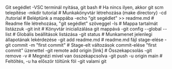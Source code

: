 Git segédlet
-VSC terminál nyitása, git bash    #  Ha nincs ilyen, akkor git scm telepítése
-mkdir tutorial                    #  Munkakönyvtár létrehozása (make directory}
-cd /tutorial                      # Beléptünk a mappába
-echo "git segédlet" >> readme.md  # Readme file létrehozása, "git segédlet" szöveggel
-ls                                # Mappa tartalmát listázzuk
-git init                          # Könyvtár inicializálása git mappává
-git config --global --list        # Globális beállítások listázása
-git status                        # Munkamenet jelenlegi állapotának lekérdezése
-git add readme.md                 # readme.md fájl stage-elése
-git commit -m "first commit"      # Stage-elt változások commit-elése "first commit" üzenettel
-git remote add origin [link]      # Összekapcsolás
-git remove -v                     # Megnézi mivel van összekapcsolva
-git push -u origin main           # Feltöltés, -u ha először töltünk föl
-git valami
git 